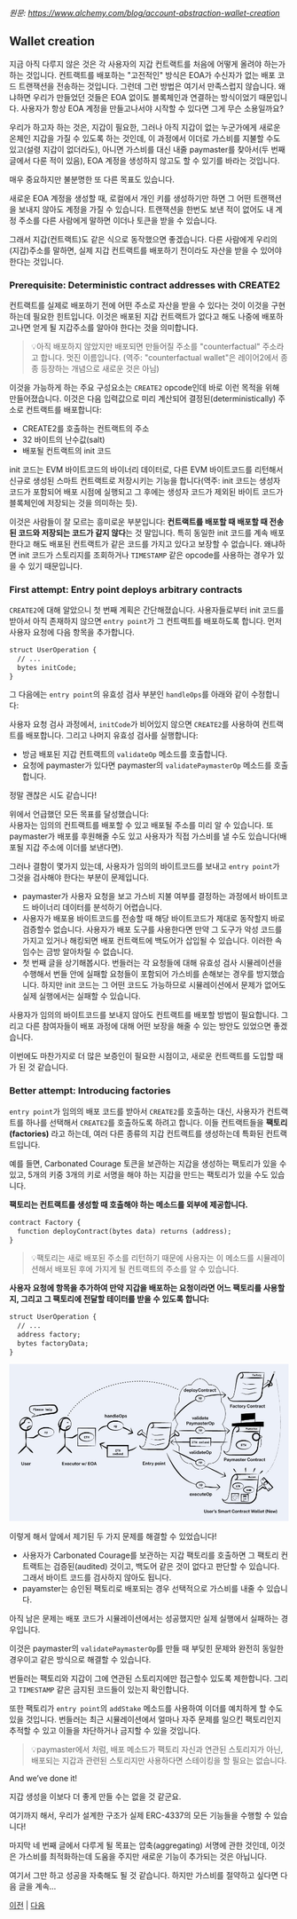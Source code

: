 *원문: https://www.alchemy.com/blog/account-abstraction-wallet-creation*

## Wallet creation

지금 아직 다루지 않은 것은 각 사용자의 지갑 컨트랙트를 처음에 어떻게 올려야 하는가 하는 것입니다.
컨트랙트를 배포하는 "고전적인" 방식은 EOA가 수신자가 없는 배포 코드 트랜잭션을 전송하는 것입니다. 그런데 그런 방법은 여기서 
만족스럽지 않습니다. 왜냐하면 우리가 만들었던 것들은 EOA 없이도 블록체인과 연결하는 방식이었기 때문입니다. 
사용자가 항상 EOA 계정을 만들고나서야 시작할 수 있다면 그게 무슨 소용일까요? 

우리가 하고자 하는 것은, 지갑이 필요한, 그러나 아직 지갑이 없는 누군가에게 새로운 온체인 지갑을 가질 수 있도록 
하는 것인데, 이 과정에서 이더로 가스비를 지불할 수도 있고(설령 지갑이 없더라도), 아니면 가스비를 대신 내줄 paymaster를 찾아서(두 번째 글에서 다룬 적이 있음), 
EOA 계정을 생성하지 않고도 할 수 있기를 바라는 것입니다.

매우 중요하지만 불분명한 또 다른 목표도 있습니다. 

새로운 EOA 계정을 생성할 때, 로컬에서 개인 키를 생성하기만 하면 그 어떤 트랜잭션을 보내지 않아도 계정을 가질 수 있습니다. 
트랜잭션을 한번도 보낸 적이 없어도 내 계정 주소를 다른 사람에게 말하면 이더나 토큰을 받을 수 있습니다. 

그래서 지갑(컨트랙트)도 같은 식으로 동작했으면 좋겠습니다. 다른 사람에게 우리의 (지갑)주소를 말하면, 실제 지갑 컨트랙트를 배포하기 전이라도 
자산을 받을 수 있어야 한다는 것입니다.

### Prerequisite: Deterministic contract addresses with CREATE2

컨트랙트를 실제로 배포하기 전에 어떤 주소로 자산을 받을 수 있다는 것이 이것을 구현하는데 필요한 힌트입니다. 이것은 배포된 
지갑 컨트랙트가 없다고 해도 나중에 배포하고나면 얻게 될 지갑주소를 알아야 한다는 것을 의미합니다.

>💡아직 배포하지 않았지만 배포되면 만들어질 주소를 "counterfactual" 주소라고 합니다. 멋진 이름입니다.
(역주: "counterfactual wallet"은 레이어2에서 종종 등장하는 개념으로 새로운 것은 아님)

이것을 가능하게 하는 주요 구성요소는 `CREATE2` opcode인데 바로 이런 목적을 위해 만들어졌습니다. 이것은 다음 입력값으로 미리 계산되어 결정된(deterministically) 
주소로 컨트랙트를 배포합니다:

- CREATE2를 호출하는 컨트랙트의 주소
- 32 바이트의 난수값(salt)
- 배포될 컨트랙트의 init 코드

init 코드는 EVM 바이트코드의 바이너리 데이터로, 다른 EVM 바이트코드를 리턴해서 신규로 생성된 스마트 컨트랙트로 저장시키는 
기능을 합니다(역주: init 코드는 생성자 코드가 포함되어 배포 시점에 실행되고 그 후에는 생성자 코드가 제외된 바이트 코드가 블록체인에 저장되는 것을 의미하는 듯).

이것은 사람들이 잘 모르는 흥미로운 부분입니다: **컨트랙트를 배포할 때 배포할 때 전송된 코드와 저장되는 코드가 같지 않다**는 것 말입니다.
특히 동일한 init 코드를 계속 배포한다고 해도 배포된 컨트랙트가 같은 코드를 가지고 있다고 보장할 수 없습니다. 왜냐하면 init 코드가 스토리지를 조회하거나 
`TIMESTAMP` 같은 opcode를 사용하는 경우가 있을 수 있기 때문입니다.

### First attempt: Entry point deploys arbitrary contracts

`CREATE2`에 대해 알았으니 첫 번째 계획은 간단해졌습니다. 사용자들로부터 init 코드를 받아서 아직 존재하지 않으면 `entry point`가 그 컨트랙트를 배포하도록 합니다. 
먼저 사용자 요청에 다음 항목을 추가합니다.

```solidity
struct UserOperation {
  // ...
  bytes initCode;
}
```

그 다음에는 `entry point`의 유효성 검사 부분인 `handleOps`를 아래와 같이 수정합니다:

사용자 요청 검사 과정에서, `initCode`가 비어있지 않으면 `CREATE2`를 사용하여 컨트랙트를 배포합니다. 그리고 나머지 유효성 검사를 실행합니다:

- 방금 배포된 지갑 컨트랙트의 `validateOp` 메소드를 호출합니다.
- 요청에 paymaster가 있다면 paymaster의 `validatePaymasterOp` 메소드를 호출합니다. 

정말 괜찮은 시도 같습니다!

위에서 언급했던 모든 목표를 달성했습니다:  
사용자는 임의의 컨트랙트를 배포할 수 있고 배포될 주소를 미리 알 수 있습니다. 또 paymaster가 배포를 후원해줄 수도 
있고 사용자가 직접 가스비를 낼 수도 있습니다(배포될 지갑 주소에 이더를 보낸다면).

그러나 결함이 몇가지 있는데, 사용자가 임의의 바이트코드를 보내고 `entry point`가 그것을 검사해야 한다는 부분이 문제입니다. 

- paymaster가 사용자 요청을 보고 가스비 지불 여부를 결정하는 과정에서 바이트코드 바이너리 데이터를 분석하기 어렵습니다.
- 사용자가 배포용 바이트코드를 전송할 때 해당 바이트코드가 제대로 동작할지 바로 검증할수 없습니다. 사용자가 배포 도구를 사용한다면 
만약 그 도구가 악성 코드를 가지고 있거나 해킹되면 배포 컨트랙트에 백도어가 삽입될 수 있습니다. 이러한 속임수는 금방 알아차릴 수 없습니다. 
- 첫 번째 글을 상기해봅시다. 번들러는 각 요청들에 대해 유효성 검사 시뮬레이션을 수행해서 번들 안에 실패할 요청들이 
포함되어 가스비를 손해보는 경우를 방지했습니다. 하지만 init 코드는 그 어떤 코드도 가능하므로 시뮬레이션에서 문제가 없어도 실제 실행에서는 실패할 수 있습니다.

사용자가 임의의 바이트코드를 보내지 않아도 컨트랙트를 배포할 방법이 필요합니다. 그리고 다른 참여자들이 배포 과정에 대해 
어떤 보장을 해줄 수 있는 방안도 있었으면 좋겠습니다. 

이번에도 마찬가지로 더 많은 보증인이 필요한 시점이고, 새로운 컨트랙트를 도입할 때가 된 것 같습니다.

### Better attempt: Introducing factories

`entry point`가 임의의 배포 코드를 받아서 `CREATE2`를 호출하는 대신, 사용자가 컨트랙트를 하나를 선택해서 `CREATE2`를 
호출하도록 하려고 합니다. 이들 컨트랙트들을 **팩토리(factories)** 라고 하는데, 여러 다른 종류의 지갑 컨트랙트를 생성하는데 특화된 컨트랙트입니다. 

예를 들면, Carbonated Courage 토큰을 보관하는 지갑을 생성하는 팩토리가 있을 수 있고, 5개의 키중 3개의 키로 서명을 해야 하는 
지갑을 만드는 팩토리가 있을 수도 있습니다.

**팩토리는 컨트랙트를 생성할 때 호출해야 하는 메소드를 외부에 제공합니다.** 

```solidity
contract Factory {
  function deployContract(bytes data) returns (address);
}
```
>💡팩토리는 새로 배포된 주소를 리턴하기 때문에 사용자는 이 메소드를 시뮬레이션해서 배포된 후에 가지게 될 컨트랙트의 주소를 알 수 있습니다.

**사용자 요청에 항목을 추가하여 만약 지갑을 배포하는 요청이라면 어느 팩토리를 사용할지, 그리고 그 팩토리에 전달할 테이터를 받을 수 있도록 합니다:**

```solidity
struct UserOperation {
  // ...
  address factory;
  bytes factoryData;
}
```

![3-1.png](../img/3-1.png)

이렇게 해서 앞에서 제기된 두 가지 문제를 해결할 수 있었습니다!

- 사용자가 Carbonated Courage를 보관하는 지갑 팩토리를 호출하면 그 팩토리 컨트랙트는 검증된(audited) 것이고, 백도어 같은 것이 
없다고 판단할 수 있습니다. 그래서 바이트 코드를 검사하지 않아도 됩니다.
- payamster는 승인된 팩토리로 배포되는 경우 선택적으로 가스비를 내줄 수 있습니다.

아직 남은 문제는 배포 코드가 시뮬레이션에서는 성공했지만 실제 실행에서 실패하는 경우입니다.

이것은 paymaster의 `validatePaymasterOp`를 만들 때 부딪힌 문제와 완전히 동일한 경우이고 같은 방식으로 해결할 수 있습니다.

번들러는 팩토리와 지갑이 그에 연관된 스토리지에만 접근할수 있도록 제한합니다. 그리고 `TIMESTAMP` 같은 금지된 코드들이 
있는지 확인합니다.

또한 팩토리가 `entry point`의 `addStake` 메소드를 사용하여 이더를 예치하게 할 수도 있을 것입니다. 번들러는 
최근 시뮬레이션에서 얼마나 자주 문제를 일으킨 팩토리인지 추적할 수 있고 이들을 차단하거나 금지할 수 있을 것입니다. 

>💡paymaster에서 처럼, 배포 메소드가 팩토리 자신과 연관된 스토리지가 아닌, 배포되는 지갑과 관련된 스토리지만 사용하다면 스테이킹을 할 필요는 없습니다. 

And we’ve done it!

지갑 생성을 이보다 더 좋게 만들 수는 없을 것 같군요.

여기까지 해서, 우리가 설계한 구조가 실제 ERC-4337의 모든 기능들을 수행할 수 있습니다!

마지막 네 번째 글에서 다루게 될 목표는 압축(aggregating) 서명에 관한 것인데, 이것은 가스비를 최적화하는데 도움을 
주지만 새로운 기능이 추가되는 것은 아닙니다.

여기서 그만 하고 성공을 자축해도 될 것 같습니다. 하지만 가스비를 절약하고 싶다면 다음 글을 계속...


[이전](./2.md) | [다음](./4.md)
